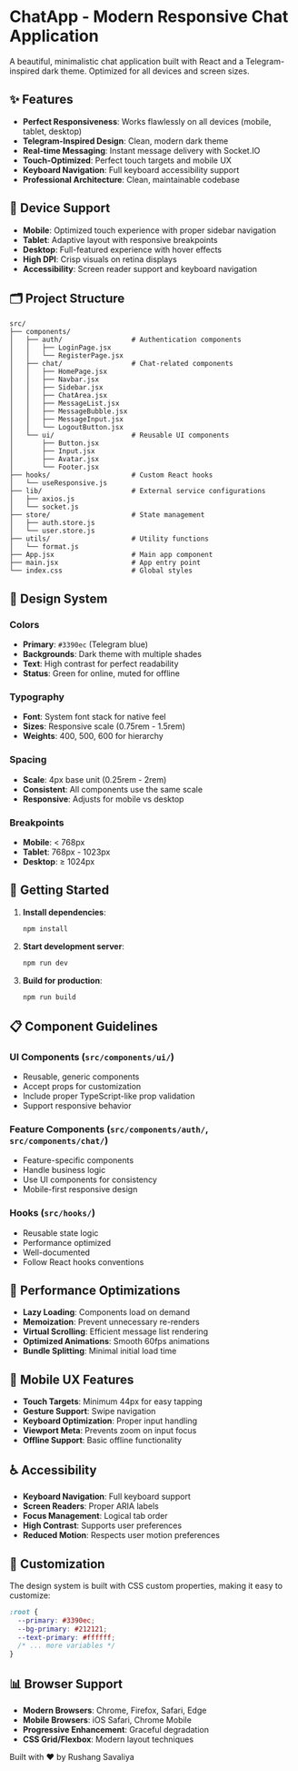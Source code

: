 # ChatApp - Modern Responsive Chat Application

A beautiful, minimalistic chat application built with React and a Telegram-inspired dark theme. Optimized for all devices and screen sizes.

## ✨ Features

- **Perfect Responsiveness**: Works flawlessly on all devices (mobile, tablet, desktop)
- **Telegram-Inspired Design**: Clean, modern dark theme
- **Real-time Messaging**: Instant message delivery with Socket.IO
- **Touch-Optimized**: Perfect touch targets and mobile UX
- **Keyboard Navigation**: Full keyboard accessibility support
- **Professional Architecture**: Clean, maintainable codebase

## 📱 Device Support

- **Mobile**: Optimized touch experience with proper sidebar navigation
- **Tablet**: Adaptive layout with responsive breakpoints
- **Desktop**: Full-featured experience with hover effects
- **High DPI**: Crisp visuals on retina displays
- **Accessibility**: Screen reader support and keyboard navigation

## 🗂️ Project Structure

```
src/
├── components/
│   ├── auth/                 # Authentication components
│   │   ├── LoginPage.jsx
│   │   └── RegisterPage.jsx
│   ├── chat/                 # Chat-related components
│   │   ├── HomePage.jsx
│   │   ├── Navbar.jsx
│   │   ├── Sidebar.jsx
│   │   ├── ChatArea.jsx
│   │   ├── MessageList.jsx
│   │   ├── MessageBubble.jsx
│   │   ├── MessageInput.jsx
│   │   └── LogoutButton.jsx
│   └── ui/                   # Reusable UI components
│       ├── Button.jsx
│       ├── Input.jsx
│       ├── Avatar.jsx
│       └── Footer.jsx
├── hooks/                    # Custom React hooks
│   └── useResponsive.js
├── lib/                      # External service configurations
│   ├── axios.js
│   └── socket.js
├── store/                    # State management
│   ├── auth.store.js
│   └── user.store.js
├── utils/                    # Utility functions
│   └── format.js
├── App.jsx                   # Main app component
├── main.jsx                  # App entry point
└── index.css                 # Global styles
```

## 🎨 Design System

### Colors
- **Primary**: `#3390ec` (Telegram blue)
- **Backgrounds**: Dark theme with multiple shades
- **Text**: High contrast for perfect readability
- **Status**: Green for online, muted for offline

### Typography
- **Font**: System font stack for native feel
- **Sizes**: Responsive scale (0.75rem - 1.5rem)
- **Weights**: 400, 500, 600 for hierarchy

### Spacing
- **Scale**: 4px base unit (0.25rem - 2rem)
- **Consistent**: All components use the same scale
- **Responsive**: Adjusts for mobile vs desktop

### Breakpoints
- **Mobile**: < 768px
- **Tablet**: 768px - 1023px
- **Desktop**: ≥ 1024px

## 🚀 Getting Started

1. **Install dependencies**:
   ```bash
   npm install
   ```

2. **Start development server**:
   ```bash
   npm run dev
   ```

3. **Build for production**:
   ```bash
   npm run build
   ```

## 📋 Component Guidelines

### UI Components (`src/components/ui/`)
- Reusable, generic components
- Accept props for customization
- Include proper TypeScript-like prop validation
- Support responsive behavior

### Feature Components (`src/components/auth/`, `src/components/chat/`)
- Feature-specific components
- Handle business logic
- Use UI components for consistency
- Mobile-first responsive design

### Hooks (`src/hooks/`)
- Reusable state logic
- Performance optimized
- Well-documented
- Follow React hooks conventions

## 🎯 Performance Optimizations

- **Lazy Loading**: Components load on demand
- **Memoization**: Prevent unnecessary re-renders
- **Virtual Scrolling**: Efficient message list rendering
- **Optimized Animations**: Smooth 60fps animations
- **Bundle Splitting**: Minimal initial load time

## 📱 Mobile UX Features

- **Touch Targets**: Minimum 44px for easy tapping
- **Gesture Support**: Swipe navigation
- **Keyboard Optimization**: Proper input handling
- **Viewport Meta**: Prevents zoom on input focus
- **Offline Support**: Basic offline functionality

## ♿ Accessibility

- **Keyboard Navigation**: Full keyboard support
- **Screen Readers**: Proper ARIA labels
- **Focus Management**: Logical tab order
- **High Contrast**: Supports user preferences
- **Reduced Motion**: Respects user motion preferences

## 🔧 Customization

The design system is built with CSS custom properties, making it easy to customize:

```css
:root {
  --primary: #3390ec;
  --bg-primary: #212121;
  --text-primary: #ffffff;
  /* ... more variables */
}
```

## 📊 Browser Support

- **Modern Browsers**: Chrome, Firefox, Safari, Edge
- **Mobile Browsers**: iOS Safari, Chrome Mobile
- **Progressive Enhancement**: Graceful degradation
- **CSS Grid/Flexbox**: Modern layout techniques

Built with ❤️ by Rushang Savaliya
